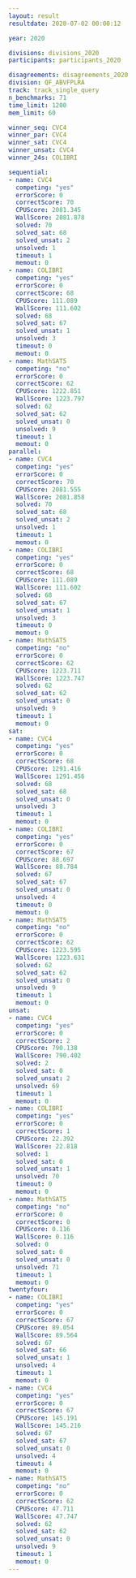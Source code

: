 ```yaml
---
layout: result
resultdate: 2020-07-02 00:00:12

year: 2020

divisions: divisions_2020
participants: participants_2020

disagreements: disagreements_2020
division: QF_ABVFPLRA
track: track_single_query
n_benchmarks: 71
time_limit: 1200
mem_limit: 60

winner_seq: CVC4
winner_par: CVC4
winner_sat: CVC4
winner_unsat: CVC4
winner_24s: COLIBRI

sequential:
- name: CVC4
  competing: "yes"
  errorScore: 0
  correctScore: 70
  CPUScore: 2081.345
  WallScore: 2081.878
  solved: 70
  solved_sat: 68
  solved_unsat: 2
  unsolved: 1
  timeout: 1
  memout: 0
- name: COLIBRI
  competing: "yes"
  errorScore: 0
  correctScore: 68
  CPUScore: 111.089
  WallScore: 111.602
  solved: 68
  solved_sat: 67
  solved_unsat: 1
  unsolved: 3
  timeout: 0
  memout: 0
- name: MathSAT5
  competing: "no"
  errorScore: 0
  correctScore: 62
  CPUScore: 1222.851
  WallScore: 1223.797
  solved: 62
  solved_sat: 62
  solved_unsat: 0
  unsolved: 9
  timeout: 1
  memout: 0
parallel:
- name: CVC4
  competing: "yes"
  errorScore: 0
  correctScore: 70
  CPUScore: 2081.555
  WallScore: 2081.858
  solved: 70
  solved_sat: 68
  solved_unsat: 2
  unsolved: 1
  timeout: 1
  memout: 0
- name: COLIBRI
  competing: "yes"
  errorScore: 0
  correctScore: 68
  CPUScore: 111.089
  WallScore: 111.602
  solved: 68
  solved_sat: 67
  solved_unsat: 1
  unsolved: 3
  timeout: 0
  memout: 0
- name: MathSAT5
  competing: "no"
  errorScore: 0
  correctScore: 62
  CPUScore: 1223.711
  WallScore: 1223.747
  solved: 62
  solved_sat: 62
  solved_unsat: 0
  unsolved: 9
  timeout: 1
  memout: 0
sat:
- name: CVC4
  competing: "yes"
  errorScore: 0
  correctScore: 68
  CPUScore: 1291.416
  WallScore: 1291.456
  solved: 68
  solved_sat: 68
  solved_unsat: 0
  unsolved: 3
  timeout: 1
  memout: 0
- name: COLIBRI
  competing: "yes"
  errorScore: 0
  correctScore: 67
  CPUScore: 88.697
  WallScore: 88.784
  solved: 67
  solved_sat: 67
  solved_unsat: 0
  unsolved: 4
  timeout: 0
  memout: 0
- name: MathSAT5
  competing: "no"
  errorScore: 0
  correctScore: 62
  CPUScore: 1223.595
  WallScore: 1223.631
  solved: 62
  solved_sat: 62
  solved_unsat: 0
  unsolved: 9
  timeout: 1
  memout: 0
unsat:
- name: CVC4
  competing: "yes"
  errorScore: 0
  correctScore: 2
  CPUScore: 790.138
  WallScore: 790.402
  solved: 2
  solved_sat: 0
  solved_unsat: 2
  unsolved: 69
  timeout: 1
  memout: 0
- name: COLIBRI
  competing: "yes"
  errorScore: 0
  correctScore: 1
  CPUScore: 22.392
  WallScore: 22.818
  solved: 1
  solved_sat: 0
  solved_unsat: 1
  unsolved: 70
  timeout: 0
  memout: 0
- name: MathSAT5
  competing: "no"
  errorScore: 0
  correctScore: 0
  CPUScore: 0.116
  WallScore: 0.116
  solved: 0
  solved_sat: 0
  solved_unsat: 0
  unsolved: 71
  timeout: 1
  memout: 0
twentyfour:
- name: COLIBRI
  competing: "yes"
  errorScore: 0
  correctScore: 67
  CPUScore: 89.054
  WallScore: 89.564
  solved: 67
  solved_sat: 66
  solved_unsat: 1
  unsolved: 4
  timeout: 1
  memout: 0
- name: CVC4
  competing: "yes"
  errorScore: 0
  correctScore: 67
  CPUScore: 145.191
  WallScore: 145.216
  solved: 67
  solved_sat: 67
  solved_unsat: 0
  unsolved: 4
  timeout: 4
  memout: 0
- name: MathSAT5
  competing: "no"
  errorScore: 0
  correctScore: 62
  CPUScore: 47.711
  WallScore: 47.747
  solved: 62
  solved_sat: 62
  solved_unsat: 0
  unsolved: 9
  timeout: 1
  memout: 0
---
```

